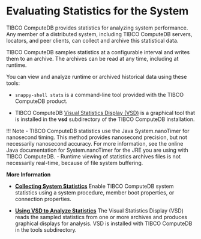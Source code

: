 # Evaluating Statistics for the System

TIBCO ComputeDB provides statistics for analyzing system performance. Any member of a distributed system, including TIBCO ComputeDB servers, locators, and peer clients, can collect and archive this statistical data.

TIBCO ComputeDB samples statistics at a configurable interval and writes them to an archive. The archives can be read at any time, including at runtime.

You can view and analyze runtime or archived historical data using these tools:

-   `snappy-shell stats` is a command-line tool provided with the TIBCO ComputeDB product.

-   TIBCO ComputeDB [Visual Statistics Display (VSD)](vsd_overview.md) is a graphical tool that is installed in the **vsd** subdirectory of the TIBCO ComputeDB installation.

!!! Note
	- TIBCO ComputeDB statistics use the Java System.nanoTimer for nanosecond timing. This method provides nanosecond precision, but not necessarily nanosecond accuracy. For more information, see the online Java documentation for System.nanoTimer for the JRE you are using with TIBCO ComputeDB. 
	- Runtime viewing of statistics archives files is not necessarily real-time, because of file system buffering. </p>

**More Information**

-   **[Collecting System Statistics](collecting_system_stats.md)**
    Enable TIBCO ComputeDB system statistics using a system procedure, member boot properties, or connection properties.

-   **[Using VSD to Analyze Statistics](vsd_overview.md)**
    The Visual Statistics Display (VSD) reads the sampled statistics from one or more archives and produces graphical displays for analysis. VSD is installed with TIBCO ComputeDB in the tools subdirectory.


